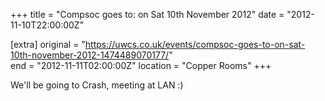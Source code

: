+++
title = "Compsoc goes to: on Sat 10th November 2012"
date = "2012-11-10T22:00:00Z"

[extra]
original = "https://uwcs.co.uk/events/compsoc-goes-to-on-sat-10th-november-2012-1474489070177/"    
end = "2012-11-11T02:00:00Z"
location = "Copper Rooms"
+++

We'll be going to Crash, meeting at LAN :)

